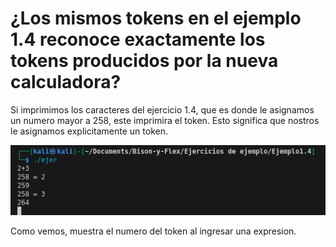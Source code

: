 # ¿Los mismos tokens en el ejemplo 1.4 reconoce exactamente los tokens producidos por la nueva calculadora?

Si imprimimos los caracteres del ejercicio 1.4, que es donde le asignamos un numero mayor a 258, este imprimira el token. Esto significa que nostros le asignamos explicitamente un token.

![alt text](image.png)

Como vemos, muestra el numero del token al ingresar una expresion.